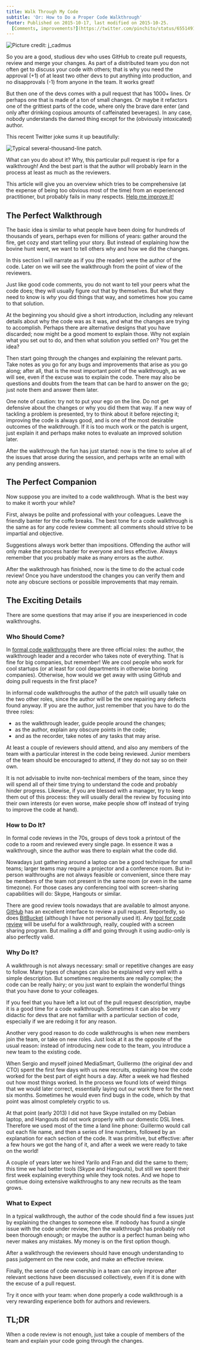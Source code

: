 ```yaml
---
title: Walk Through My Code
subtitle: 'Or: How to Do a Proper Code Walkthrough'
footer: Published on 2015-10-17, last modified on 2015-10-25.
  [Comments, improvements?](https://twitter.com/pinchito/status/655149101504425984)
---
```



![Picture credit: [j_cadmus](https://commons.wikimedia.org/wiki/File:Wroclaw_University_Library_digitizing_rare_archival_texts.jpg)](pics/walk-through-my-code.jpg "Wroclaw University Library digitizing rare archival texts")

So you are a good, studious dev who uses GitHub to create pull requests, review and merge your changes.
As part of a distributed team you don not often get to discuss your code with others;
that is why you need the approval (+1) of at least two other devs to put anything into production,
and no disapprovals (-1) from anyone in the team. It works great!

But then one of the devs comes with a pull request that has 1000+ lines.
Or perhaps one that is made of a ton of small changes.
Or maybe it refactors one of the grittiest parts of the code,
where only the brave dare enter (and only after drinking copious amounts of caffeinated beverages).
In any case, nobody understands the darned thing except for the (obviously intoxicated) author.

This recent Twitter joke sums it up beautifully:

![[Typical several-thousand-line patch](https://twitter.com/Obdurodon/status/651740765522161664).](pics/typical-patch.jpg "Three people look at us from a mountain of trash")

What can you do about it? Why, this particular pull request is ripe for a walkthrough!
And the best part is that the author will probably learn in the process at least as much as the reviewers.

This article will give you an overview which tries to be comprehensive
(at the expense of being too obvious most of the time)
from an experienced practitioner,
but probably fails in many respects.
[Help me improve it!](mailto:alexfernandeznpm@gmail.com)

## The Perfect Walkthrough

The basic idea is similar to what people have been doing for hundreds of thousands of years,
perhaps even for millions of years:
gather around the fire, get cozy and start telling your story.
But instead of explaining how the bovine hunt went,
we want to tell others why and how we did the changes.

In this section I will narrate as if you (the reader) were the author of the code.
Later on we will see the walkthrough from the point of view of the reviewers.

Just like good code comments, you do not want to tell your peers what the code does;
they will usually figure out that by themselves.
But what they need to know is _why_ you did things that way,
and sometimes how you came to that solution.

At the beginning you should give a short introduction,
including any relevant details about why the code was as it was,
and what the changes are trying to accomplish.
Perhaps there are alternative designs that you have discarded;
now might be a good moment to explain those.
Why not explain what you set out to do,
and then what solution you settled on?
You get the idea?

Then start going through the changes and explaining the relevant parts.
Take notes as you go for any bugs and improvements that arise as you go along;
after all, that is the most important point of the walkthrough,
as we will see, even if the excuse was to explain the code.
There may also be questions and doubts from the team that can be hard to answer on the go;
just note them and answer them later.

One note of caution: try not to put your ego on the line.
Do not get defensive about the changes or why you did them that way.
If a new way of tackling a problem is presented,
try to think about it before rejecting it;
improving the code is always good,
and is one of the most desirable outcomes of the walkthrough.
If it is too much work or the patch is urgent,
just explain it and perhaps make notes to evaluate an improved solution later.

After the walkthrough the fun has just started:
now is the time to solve all of the issues that arose during the session,
and perhaps write an email with any pending answers.

## The Perfect Companion

Now suppose you are invited to a code walkthrough.
What is the best way to make it worth your while?

First, always be polite and professional with your colleagues.
Leave the friendly banter for the coffe breaks.
The best tone for a code walkthrough is the same as for any code review comment:
all comments should strive to be impartial and objective.

Suggestions always work better than impositions.
Offending the author will only make the process harder for everyone and less effective.
Always remember that you probably make as many errors as the author.

After the walkthrough has finished,
now is the time to do the actual code review!
Once you have understood the changes you can verify them
and note any obscure sections or possible improvements that may remain.

## The Exciting Details

There are some questions that may arise if you are inexperienced in code walkthroughs.

### Who Should Come?

In [formal code walkthroughs](https://en.wikipedia.org/wiki/Software_walkthrough#Objectives_and_participants)
there are three official roles: the author,
the walkthrough leader and a recorder who takes note of everything.
That is fine for big companies, but remember!
We are cool people who work for cool startups
(or at least for cool departments in otherwise boring companies).
Otherwise, how would we get away with using GitHub and doing pull requests in the first place?

In informal code walkthroughs the author of the patch will usually take on the two other roles,
since the author will be the one repairing any defects found anyway.
If you are the author, just remember that you have to do the three roles:

* as the walkthrough leader, guide people around the changes;
* as the author, explain any obscure points in the code;
* and as the recorder, take notes of any tasks that may arise.

At least a couple of reviewers should attend,
and also any members of the team with a particular interest in the code being reviewed.
Junior members of the team should be encouraged to attend, if they do not say so on their own.

It is not advisable to invite non-technical members of the team, since they will spend all of their time
trying to understand the code and probably hinder progress.
Likewise, if you are blessed with a manager, try to keep them out of this process:
they will usually derail the review by focusing into their own interests
(or even worse, make people show off instead of trying to improve the code at hand).

### How to Do It?

In formal code reviews in the 70s,
groups of devs took a printout of the code to a room and reviewed every single page.
In essence it was a walkthrough,
since the author was there to explain what the code did.

Nowadays just gathering around a laptop can be a good technique for small teams;
larger teams may require a projector and a conference room.
But in-person walthroughs are not always feasible or convenient,
since there may be members of the team not present in the same room (or even in the same timezone).
For those cases any conferencing tool with screen-sharing capabilities will do:
Skype, Hangouts or similar.

There are good review tools nowadays that are available to almost anyone.
[GitHub](https://github.com/) has an excellent interface to review a pull request.
Reportedly, so does [BitBucket](https://bitbucket.org/)
(although I have not personally used it).
Any [tool for code review](https://en.wikipedia.org/wiki/List_of_tools_for_code_review)
will be useful for a walkthrough, really, coupled with a screen sharing program.
But mailing a diff and going through it using audio-only is also perfectly valid.

### Why Do It?

A walkthrough is not always necessary: small or repetitive changes are easy to follow.
Many types of changes can also be explained very well with a simple description.
But sometimes requirements are really complex; the code can be really hairy;
or you just want to explain the wonderful things that you have done to your colleages.

If you feel that you have left a lot out of the pull request description,
maybe it is a good time for a code walkthrough.
Sometimes it can also be very didactic for devs that are not familiar with a particular section of code,
especially if we are redoing it for any reason.

Another very good reason to do code walkthroughs is when new members join the team, or take on new roles.
Just look at it as the opposite of the usual reason:
instead of introducing new code to the team,
you introduce a new team to the existing code.

When Sergio and myself joined MediaSmart,
Guillermo (the original dev and CTO) spent the first few days with us new recruits,
explaining how the code worked for the best part of eight hours a day.
After a week we had fleshed out how most things worked.
In the process we found lots of weird things that we would later correct,
essentially laying out our work there for the next six months.
Sometimes he would even find bugs in the code,
which by that point was almost completely cryptic to us.

At that point (early 2013) I did not have Skype installed on my Debian laptop,
and Hangouts did not work properly with our domestic DSL lines.
Therefore we used most of the time a land line phone:
Guillermo would call out each file name, and then a series of line numbers,
followed by an explanation for each section of the code.
It was primitive, but effective:
after a few hours we got the hang of it,
and after a week we were ready to take on the world!

A couple of years later we hired Yarilo and Fran and did the same to them;
this time we had better tools (Skype and Hangouts),
but still we spent their first week explaining everything
while they took notes.
And we hope to continue doing extensive walkthroughs
to any new recruits as the team grows.

### What to Expect

In a typical walkthrough,
the author of the code should find a few issues just by explaining the changes to someone else.
If nobody has found a single issue with the code under review,
then the walkthrough has probably not been thorough enough;
or maybe the author is a perfect human being who never makes any mistakes.
My money is on the first option though.

After a walkthrough the reviewers should have enough understanding
to pass judgement on the new code,
and make an effective review.

Finally, the sense of code ownership in a team
can only improve after relevant sections have been discussed collectively,
even if it is done with the excuse of a pull request.

Try it once with your team:
when done properly a code walkthrough is a very rewarding experience
both for authors and reviewers.

## TL;DR

When a code review is not enough,
just take a couple of members of the team and explain your code going through the changes.

